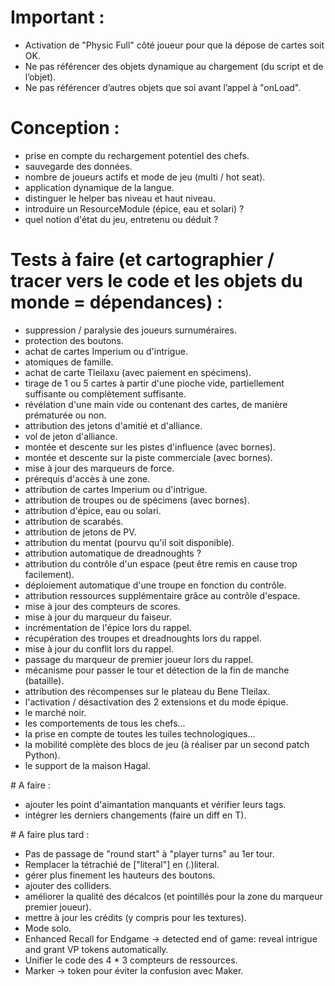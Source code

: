 # Important :
- Activation de "Physic Full" côté joueur pour que la dépose de cartes soit OK.
- Ne pas référencer des objets dynamique au chargement (du script et de l’objet).
- Ne pas référencer d’autres objets que soi avant l’appel à "onLoad".

# Conception :
- prise en compte du rechargement potentiel des chefs.
- sauvegarde des données.
- nombre de joueurs actifs et mode de jeu (multi / hot seat).
- application dynamique de la langue.
- distinguer le helper bas niveau et haut niveau.
- introduire un ResourceModule (épice, eau et solari) ?
- quel notion d'état du jeu, entretenu ou déduit ?

# Tests à faire (et cartographier / tracer vers le code et les objets du monde = dépendances) :
- suppression / paralysie des joueurs surnuméraires.
- protection des boutons.
- achat de cartes Imperium ou d'intrigue.
- atomiques de famille.
- achat de carte Tleilaxu (avec paiement en spécimens).
- tirage de 1 ou 5 cartes à partir d'une pioche vide, partiellement suffisante ou complètement suffisante.
- révélation d'une main vide ou contenant des cartes, de manière prématurée ou non.
- attribution des jetons d'amitié et d'alliance.
- vol de jeton d'alliance.
- montée et descente sur les pistes d'influence (avec bornes).
- montée et descente sur la piste commerciale (avec bornes).
- mise à jour des marqueurs de force.
- prérequis d'accès à une zone.
- attribution de cartes Imperium ou d'intrigue.
- attribution de troupes ou de spécimens (avec bornes).
- attribution d'épice, eau ou solari.
- attribution de scarabés.
- attribution de jetons de PV.
- attribution du mentat (pourvu qu'il soit disponible).
- attribution automatique de dreadnoughts ?
- attribution du contrôle d'un espace (peut être remis en cause trop facilement).
- déploiement automatique d'une troupe en fonction du contrôle.
- attribution ressources supplémentaire grâce au contrôle d'espace.
- mise à jour des compteurs de scores.
- mise à jour du marqueur du faiseur.
- incrémentation de l'épice lors du rappel.
- récupération des troupes et dreadnoughts lors du rappel.
- mise à jour du conflit lors du rappel.
- passage du marqueur de premier joueur lors du rappel.
- mécanisme pour passer le tour et détection de la fin de manche (bataille).
- attribution des récompenses sur le plateau du Bene Tleilax.
- l'activation / désactivation des 2 extensions et du mode épique.
- le marché noir.
- les comportements de tous les chefs...
- la prise en compte de toutes les tuiles technologiques...
- la mobilité complète des blocs de jeu (à réaliser par un second patch Python).
- le support de la maison Hagal.

# A faire :
- ajouter les point d'aimantation manquants et vérifier leurs tags.
- intégrer les derniers changements (faire un diff en T).

# A faire plus tard :
- Pas de passage de "round start" à "player turns" au 1er tour.
- Remplacer la tétrachié de ["literal"] en (.)literal.
- gérer plus finement les hauteurs des boutons.
- ajouter des colliders.
- améliorer la qualité des décalcos (et pointillés pour la zone du marqueur premier joueur).
- mettre à jour les crédits (y compris pour les textures).
- Mode solo.
- Enhanced Recall for Endgame -> detected end of game: reveal intrigue and grant VP tokens automatically.
- Unifier le code des 4 * 3 compteurs de ressources.
- Marker -> token pour éviter la confusion avec Maker.
